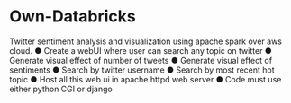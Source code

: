 # Own-Databricks
Twitter sentiment analysis and visualization using apache spark over aws cloud.
● Create a webUI where user can search any topic on twitter 
● Generate visual effect of number of tweets
● Generate visual effect of sentiments
● Search by twitter username
● Search by most recent hot topic 
● Host all this web ui in apache httpd web server 
● Code must use either python CGI or django
